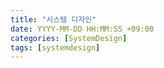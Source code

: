 ```yaml
---
title: "시스템 디자인"
date: YYYY-MM-DD HH:MM:SS +09:00
categories: [SystemDesign]
tags: [systemdesign]
---
```

